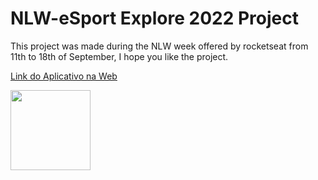 # NLW-eSport Explore 2022 Project

This project was made during the NLW week offered by rocketseat from 11th to 18th of September, I hope you like the project.

[Link do Aplicativo na Web](https://nlw-explore-2022-gabriel-santos.netlify.app)

<img src="assets/ImgWeb" width="128"/>
